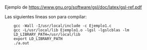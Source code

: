 Ejemplo de https://www.gnu.org/software/gsl/doc/latex/gsl-ref.pdf

Las siguientes lineas son para compilar:

		gcc -Wall -I/usr/local/include -c Ejemplo1.c
		gcc -L/usr/local/lib Ejemplo1.o -lgsl -lgslcblas -lm
		LD_LIBRARY_PATH=/usr/local/lib
		export LD_LIBRARY_PATH
		./a.out